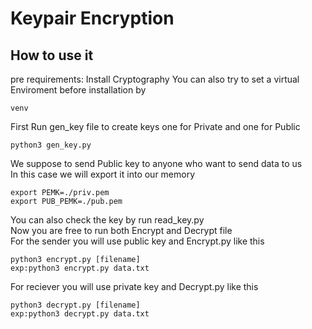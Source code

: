 # Keypair Encryption
## How to use it
pre requirements: Install Cryptography
You can also try to set a virtual Enviroment before installation by
```
venv
```
First Run gen_key file to create keys one for Private and one for Public  
```
python3 gen_key.py
```
We suppose to send Public key to anyone who want to send data to us  
In this case we will export it into our memory  
```
export PEMK=./priv.pem  
export PUB_PEMK=./pub.pem  
```
You can also check the key by run read_key.py  
Now you are free to run both Encrypt and Decrypt file  
For the sender you will use public key and Encrypt.py like this
```
python3 encrypt.py [filename]
exp:python3 encrypt.py data.txt
```
For reciever you will use private key and Decrypt.py like this
```
python3 decrypt.py [filename]
exp:python3 decrypt.py data.txt
```
